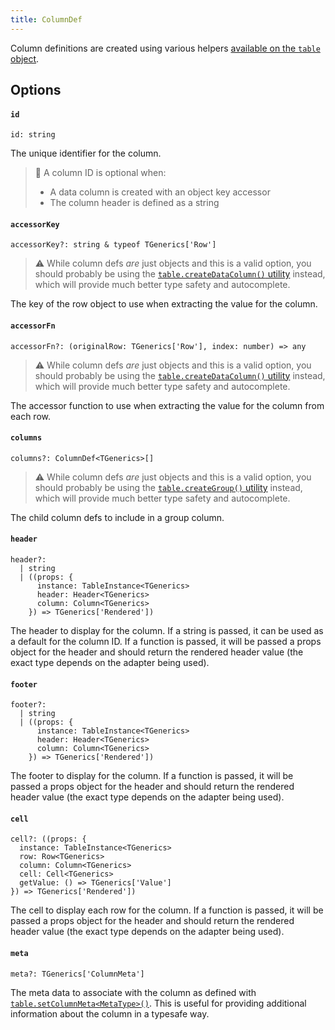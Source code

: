 ```yaml
---
title: ColumnDef
---
```


Column definitions are created using various helpers [available on the `table` object](./Table.md).

## Options

#### `id`

```tsx
id: string
```

The unique identifier for the column.

> 🧠 A column ID is optional when:
>
> - A data column is created with an object key accessor
> - The column header is defined as a string

#### `accessorKey`

```tsx
accessorKey?: string & typeof TGenerics['Row']
```

> ⚠️ While column defs _are_ just objects and this is a valid option, you should probably be using the [`table.createDataColumn()` utility](../guide/tables.md) instead, which will provide much better type safety and autocomplete.

The key of the row object to use when extracting the value for the column.

#### `accessorFn`

```tsx
accessorFn?: (originalRow: TGenerics['Row'], index: number) => any
```

> ⚠️ While column defs _are_ just objects and this is a valid option, you should probably be using the [`table.createDataColumn()` utility](../guide/tables.md) instead, which will provide much better type safety and autocomplete.

The accessor function to use when extracting the value for the column from each row.

#### `columns`

```tsx
columns?: ColumnDef<TGenerics>[]
```

> ⚠️ While column defs _are_ just objects and this is a valid option, you should probably be using the [`table.createGroup()` utility](../guide/tables.md) instead, which will provide much better type safety and autocomplete.

The child column defs to include in a group column.

#### `header`

```tsx
header?:
  | string
  | ((props: {
      instance: TableInstance<TGenerics>
      header: Header<TGenerics>
      column: Column<TGenerics>
    }) => TGenerics['Rendered'])
```

The header to display for the column. If a string is passed, it can be used as a default for the column ID. If a function is passed, it will be passed a props object for the header and should return the rendered header value (the exact type depends on the adapter being used).

#### `footer`

```tsx
footer?:
  | string
  | ((props: {
      instance: TableInstance<TGenerics>
      header: Header<TGenerics>
      column: Column<TGenerics>
    }) => TGenerics['Rendered'])
```

The footer to display for the column. If a function is passed, it will be passed a props object for the header and should return the rendered header value (the exact type depends on the adapter being used).

#### `cell`

```tsx
cell?: ((props: {
  instance: TableInstance<TGenerics>
  row: Row<TGenerics>
  column: Column<TGenerics>
  cell: Cell<TGenerics>
  getValue: () => TGenerics['Value']
}) => TGenerics['Rendered'])
```

The cell to display each row for the column. If a function is passed, it will be passed a props object for the header and should return the rendered header value (the exact type depends on the adapter being used).

#### `meta`

```tsx
meta?: TGenerics['ColumnMeta']
```

The meta data to associate with the column as defined with [`table.setColumnMeta<MetaType>()`](../guide/tables.md#setcolumnmeta). This is useful for providing additional information about the column in a typesafe way.
